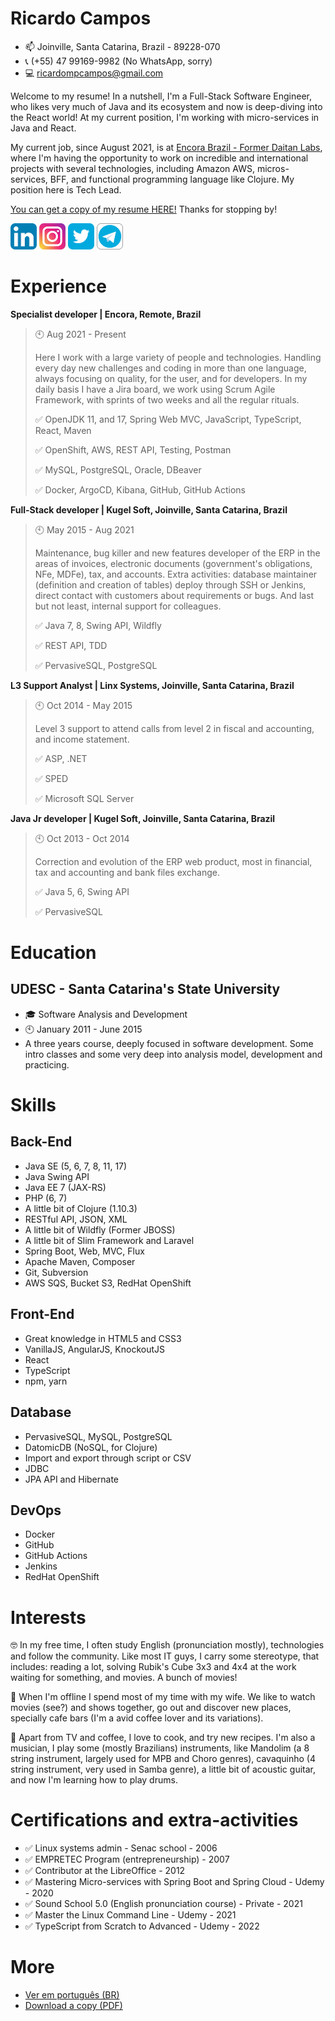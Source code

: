 # Ricardo Campos

- 📫 Joinville, Santa Catarina, Brazil - 89228-070
- 📞 (+55) 47 99169-9982 (No WhatsApp, sorry)
- 💻 ricardompcampos@gmail.com

Welcome to my resume! In a nutshell, I'm a Full-Stack Software Engineer, who likes very much of Java and its ecosystem and now is deep-diving into the React world! At my current position, I'm working with micro-services in Java and React.

My current job, since August 2021, is at [Encora Brazil - Former Daitan Labs](https://daitan.com/), where I'm having the opportunity to work on incredible and international projects with several technologies, including Amazon AWS, micros-services, BFF, and functional programming language like Clojure. My position here is Tech Lead.

[You can get a copy of my resume HERE!](Ricardo_Campos_CV.pdf) Thanks for stopping by!

[![](assets/linkedin.png)](https://www.linkedin.com/in/ricardompcampos/)
[![](assets/instagram.png)](https://www.instagram.com/ricardo_mpcampos/)
[![](assets/twitter.png)](https://twitter.com/oRicardoCampos)
[![](assets/telegram.png)](https://t.me/oRicardoCampos)

# Experience

**Specialist developer | Encora, Remote, Brazil**

> 🕙 Aug 2021 - Present
>
> Here I work with a large variety of people and technologies. Handling every day new challenges and coding in more than one language, always focusing on quality, for the user, and for developers.
> In my daily basis I have a Jira board, we work using Scrum Agile Framework, with sprints of two weeks and all the regular rituals.
>
> ✅ OpenJDK 11, and 17, Spring Web MVC, JavaScript, TypeScript, React, Maven
>
> ✅ OpenShift, AWS, REST API, Testing, Postman
>
> ✅ MySQL, PostgreSQL, Oracle, DBeaver
>
> ✅ Docker, ArgoCD, Kibana, GitHub, GitHub Actions

**Full-Stack developer | Kugel Soft, Joinville, Santa Catarina, Brazil**

> 🕙 May 2015 - Aug 2021
>
> Maintenance, bug killer and new features developer of the ERP in the areas of invoices, electronic documents (government's obligations, NFe, MDFe), tax, and accounts. Extra activities: database maintainer (definition and creation of tables) deploy through SSH or Jenkins, direct contact with customers about requirements or bugs. And last but not least, internal support for colleagues.
>
> ✅ Java 7, 8, Swing API, Wildfly
>
> ✅ REST API, TDD
>
> ✅ PervasiveSQL, PostgreSQL

**L3 Support Analyst | Linx Systems, Joinville, Santa Catarina, Brazil**

> 🕙 Oct 2014 - May 2015
>
> Level 3 support to attend calls from level 2 in fiscal and accounting, and income statement.
>
> ✅ ASP, .NET
>
> ✅ SPED
>
> ✅ Microsoft SQL Server

**Java Jr developer | Kugel Soft, Joinville, Santa Catarina, Brazil**

> 🕙 Oct 2013 - Oct 2014
>
> Correction and evolution of the ERP web product, most in financial, tax and accounting and bank files exchange.
>
> ✅ Java 5, 6, Swing API
>
> ✅ PervasiveSQL

# Education

## UDESC - Santa Catarina's State University

- 🎓 Software Analysis and Development
- 🕙 January 2011 - June 2015
- A three years course, deeply focused in software development. Some intro classes and some very deep into analysis model, development and practicing.

# Skills

## Back-End

- Java SE (5, 6, 7, 8, 11, 17)
- Java Swing API
- Java EE 7 (JAX-RS)
- PHP (6, 7)
- A little bit of Clojure (1.10.3)
- RESTful API, JSON, XML
- A little bit of Wildfly (Former JBOSS)
- A little bit of Slim Framework and Laravel
- Spring Boot, Web, MVC, Flux
- Apache Maven, Composer
- Git, Subversion
- AWS SQS, Bucket S3, RedHat OpenShift

## Front-End

- Great knowledge in HTML5 and CSS3
- VanillaJS, AngularJS, KnockoutJS
- React
- TypeScript
- npm, yarn

## Database

- PervasiveSQL, MySQL, PostgreSQL
- DatomicDB (NoSQL, for Clojure)
- Import and export through script or CSV
- JDBC
- JPA API and Hibernate

## DevOps

- Docker
- GitHub
- GitHub Actions
- Jenkins
- RedHat OpenShift

# Interests

🤓 In my free time, I often study English (pronunciation mostly), technologies and follow the community. Like most IT guys, I carry some stereotype, that includes: reading a lot, solving Rubik's Cube 3x3 and 4x4 at the work waiting for something, and movies. A bunch of movies!

💚 When I'm offline I spend most of my time with my wife. We like to watch movies (see?) and shows together, go out and discover new places, specially cafe bars (I'm a avid coffee lover and its variations).

🎸 Apart from TV and coffee, I love to cook, and try new recipes. I'm also a musician, I play some (mostly Brazilians) instruments, like Mandolim (a 8 string instrument, largely used for MPB and Choro genres), cavaquinho (4 string instrument, very used in Samba genre), a little bit of acoustic guitar, and now I'm learning how to play drums.

# Certifications and extra-activities

- ✅ Linux systems admin - Senac school - 2006
- ✅ EMPRETEC Program (entrepreneurship) - 2007
- ✅ Contributor at the LibreOffice - 2012
- ✅ Mastering Micro-services with Spring Boot and Spring Cloud - Udemy - 2020
- ✅ Sound School 5.0 (English pronunciation course) - Private - 2021
- ✅ Master the Linux Command Line - Udemy - 2021
- ✅ TypeScript from Scratch to Advanced - Udemy - 2022

# More

- [Ver em português (BR)](RESUME-pt_BR.md)
- [Download a copy (PDF)](Ricardo_Campos_CV.pdf)
